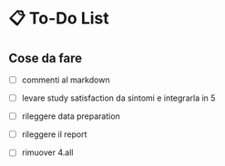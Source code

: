 # 📋 To-Do List

## Cose da fare
- [ ] commenti al markdown
- [ ] levare study satisfaction da sintomi e integrarla in 5
- [ ] rileggere data preparation
- [ ] rileggere il report
- [ ] rimuover 4.all


